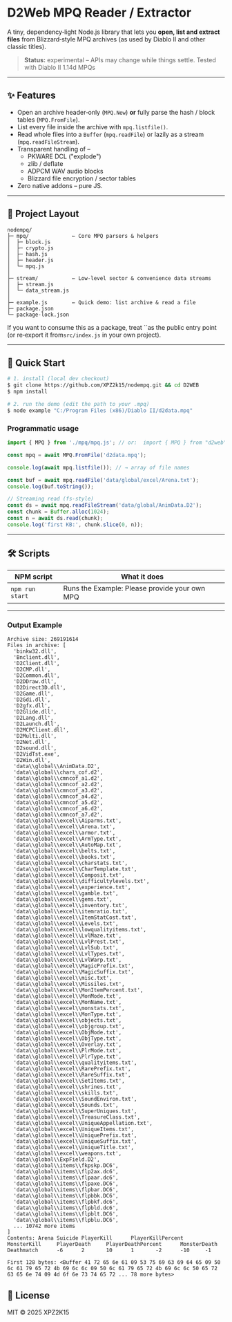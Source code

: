 # D2Web MPQ Reader / Extractor

A tiny, dependency‑light Node.js library that lets you **open, list and extract files** from Blizzard‐style MPQ archives (as used by Diablo II and other classic titles).

> **Status:** experimental – APIs may change while things settle. Tested with Diablo II 1.14d MPQs

---

## ✨ Features

- Open an archive header‑only (`MPQ.New`) **or** fully parse the hash / block tables (`MPQ.FromFile`).
- List every file inside the archive with `mpq.listfile()`.
- Read whole files into a `Buffer` (`mpq.readFile`) or lazily as a stream (`mpq.readFileStream`).
- Transparent handling of –
  - PKWARE DCL ("explode")
  - zlib / deflate
  - ADPCM WAV audio blocks
  - Blizzard file encryption / sector tables
- Zero native addons – pure JS.

---

## 📁 Project Layout

```
nodempq/
├─ mpq/              ← Core MPQ parsers & helpers
│  ├─ block.js
│  ├─ crypto.js
│  ├─ hash.js
│  ├─ header.js
│  └─ mpq.js
│
├─ stream/           ← Low‑level sector & convenience data streams
│  ├─ stream.js
│  └─ data_stream.js
│
├─ example.js        ← Quick demo: list archive & read a file
├─ package.json
└─ package‑lock.json
```

If you want to consume this as a package, treat ``as the public entry point (or re‑export it from`src/index.js` in your own project).

---

## 🚀 Quick Start

```bash
# 1. install (local dev checkout)
$ git clone https://github.com/XPZ2k15/nodempq.git && cd D2WEB
$ npm install

# 2. run the demo (edit the path to your .mpq)
$ node example "C:/Program Files (x86)/Diablo II/d2data.mpq"
```

### Programmatic usage

```js
import { MPQ } from './mpq/mpq.js'; // or:  import { MPQ } from "d2web";

const mpq = await MPQ.FromFile('d2data.mpq');

console.log(await mpq.listfile()); // → array of file names

const buf = await mpq.readFile('data/global/excel/Arena.txt');
console.log(buf.toString());

// Streaming read (fs‑style)
const ds = await mpq.readFileStream('data/global/AnimData.D2');
const chunk = Buffer.alloc(1024);
const n = await ds.read(chunk);
console.log('first KB:', chunk.slice(0, n));
```

---

## 🛠️ Scripts

| NPM script      | What it does                                  |
| --------------- | --------------------------------------------- |
| `npm run start` | Runs the Example: Please provide your own MPQ |

---

### Output Example

```terminal
Archive size: 269191614
Files in archive: [
  'binkw32.dll',
  'Bnclient.dll',
  'D2Client.dll',
  'D2CMP.dll',
  'D2Common.dll',
  'D2DDraw.dll',
  'D2Direct3D.dll',
  'D2Game.dll',
  'D2Gdi.dll',
  'D2gfx.dll',
  'D2Glide.dll',
  'D2Lang.dll',
  'D2Launch.dll',
  'D2MCPClient.dll',
  'D2Multi.dll',
  'D2Net.dll',
  'D2sound.dll',
  'D2VidTst.exe',
  'D2Win.dll',
  'data\\global\\AnimData.D2',
  'data\\global\\chars_cof.d2',
  'data\\global\\cmncof_a1.d2',
  'data\\global\\cmncof_a2.d2',
  'data\\global\\cmncof_a3.d2',
  'data\\global\\cmncof_a4.d2',
  'data\\global\\cmncof_a5.d2',
  'data\\global\\cmncof_a6.d2',
  'data\\global\\cmncof_a7.d2',
  'data\\global\\excel\\Aiparms.txt',
  'data\\global\\excel\\Arena.txt',
  'data\\global\\excel\\armor.txt',
  'data\\global\\excel\\ArmType.txt',
  'data\\global\\excel\\AutoMap.txt',
  'data\\global\\excel\\belts.txt',
  'data\\global\\excel\\books.txt',
  'data\\global\\excel\\charstats.txt',
  'data\\global\\excel\\CharTemplate.txt',
  'data\\global\\excel\\Composit.txt',
  'data\\global\\excel\\difficultylevels.txt',
  'data\\global\\excel\\experience.txt',
  'data\\global\\excel\\gamble.txt',
  'data\\global\\excel\\gems.txt',
  'data\\global\\excel\\inventory.txt',
  'data\\global\\excel\\itemratio.txt',
  'data\\global\\excel\\ItemStatCost.txt',
  'data\\global\\excel\\Levels.txt',
  'data\\global\\excel\\lowqualityitems.txt',
  'data\\global\\excel\\LvlMaze.txt',
  'data\\global\\excel\\LvlPrest.txt',
  'data\\global\\excel\\LvlSub.txt',
  'data\\global\\excel\\LvlTypes.txt',
  'data\\global\\excel\\LvlWarp.txt',
  'data\\global\\excel\\MagicPrefix.txt',
  'data\\global\\excel\\MagicSuffix.txt',
  'data\\global\\excel\\misc.txt',
  'data\\global\\excel\\Missiles.txt',
  'data\\global\\excel\\MonItemPercent.txt',
  'data\\global\\excel\\MonMode.txt',
  'data\\global\\excel\\MonName.txt',
  'data\\global\\excel\\monstats.txt',
  'data\\global\\excel\\MonType.txt',
  'data\\global\\excel\\objects.txt',
  'data\\global\\excel\\objgroup.txt',
  'data\\global\\excel\\ObjMode.txt',
  'data\\global\\excel\\ObjType.txt',
  'data\\global\\excel\\Overlay.txt',
  'data\\global\\excel\\PlrMode.txt',
  'data\\global\\excel\\PlrType.txt',
  'data\\global\\excel\\qualityitems.txt',
  'data\\global\\excel\\RarePrefix.txt',
  'data\\global\\excel\\RareSuffix.txt',
  'data\\global\\excel\\SetItems.txt',
  'data\\global\\excel\\shrines.txt',
  'data\\global\\excel\\skills.txt',
  'data\\global\\excel\\SoundEnviron.txt',
  'data\\global\\excel\\Sounds.txt',
  'data\\global\\excel\\SuperUniques.txt',
  'data\\global\\excel\\TreasureClass.txt',
  'data\\global\\excel\\UniqueAppellation.txt',
  'data\\global\\excel\\UniqueItems.txt',
  'data\\global\\excel\\UniquePrefix.txt',
  'data\\global\\excel\\UniqueSuffix.txt',
  'data\\global\\excel\\UniqueTitle.txt',
  'data\\global\\excel\\weapons.txt',
  'data\\global\\ExpField.D2',
  'data\\global\\items\\fkpskp.DC6',
  'data\\global\\items\\flp2ax.dc6',
  'data\\global\\items\\flpaar.dc6',
  'data\\global\\items\\flpaxe.DC6',
  'data\\global\\items\\flpbar.DC6',
  'data\\global\\items\\flpbbk.DC6',
  'data\\global\\items\\flpbkf.dc6',
  'data\\global\\items\\flpbld.dc6',
  'data\\global\\items\\flpblt.DC6',
  'data\\global\\items\\flpblu.DC6',
  ... 10742 more items
]
Contents: Arena Suicide PlayerKill      PlayerKillPercent       MonsterKill     PlayerDeath     PlayerDeathPercent      MonsterDeath
Deathmatch      -6      2       10      1       -2      -10     -1

First 128 bytes: <Buffer 41 72 65 6e 61 09 53 75 69 63 69 64 65 09 50 6c 61 79 65 72 4b 69 6c 6c 09 50 6c 61 79 65 72 4b 69 6c 6c 50 65 72 63 65 6e 74 09 4d 6f 6e 73 74 65 72 ... 78 more bytes>
```

## 📝 License

MIT © 2025 XPZ2K15
